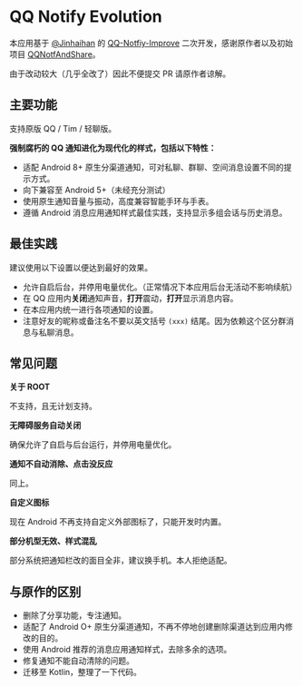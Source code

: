 # QQ Notify Evolution 

本应用基于 [@Jinhaihan](https://github.com/Jinhaihan) 的 [QQ-Notfiy-Improve](https://github.com/Jinhaihan/QQ-Notfiy-Improve) 二次开发，感谢原作者以及初始项目 [QQNotfAndShare](https://github.com/ekibun/QQNotfAndShare)。

由于改动较大（几乎全改了）因此不便提交 PR 请原作者谅解。

## 主要功能

支持原版 QQ / Tim / 轻聊版。

**强制腐朽的 QQ 通知进化为现代化的样式，包括以下特性：**

- 适配 Android 8+ 原生分渠道通知，可对私聊、群聊、空间消息设置不同的提示方式。
- 向下兼容至 Android 5+（未经充分测试）
- 使用原生通知音量与振动，高度兼容智能手环与手表。
- 遵循 Android 消息应用通知样式最佳实践，支持显示多组会话与历史消息。

## 最佳实践

建议使用以下设置以便达到最好的效果。

- 允许自启后台，并停用电量优化。（正常情况下本应用后台无活动不影响续航）
- 在 QQ 应用内**关闭**通知声音，**打开**震动，**打开**显示消息内容。
- 在本应用内统一进行各项通知的设置。
- 注意好友的昵称或备注名不要以英文括号 `(xxx)` 结尾。因为依赖这个区分群消息与私聊消息。

## 常见问题

**关于 ROOT**

不支持，且无计划支持。

**无障碍服务自动关闭**

确保允许了自启与后台运行，并停用电量优化。

**通知不自动消除、点击没反应**

同上。

**自定义图标**

现在 Android 不再支持自定义外部图标了，只能开发时内置。

**部分机型无效、样式混乱**

部分系统把通知栏改的面目全非，建议换手机。本人拒绝适配。

## 与原作的区别

- 删除了分享功能，专注通知。
- 适配了 Android O+ 原生分渠道通知，不再不停地创建删除渠道达到应用内修改的目的。
- 使用 Android 推荐的消息应用通知样式，去除多余的选项。
- 修复通知不能自动清除的问题。
- 迁移至 Kotlin，整理了一下代码。
